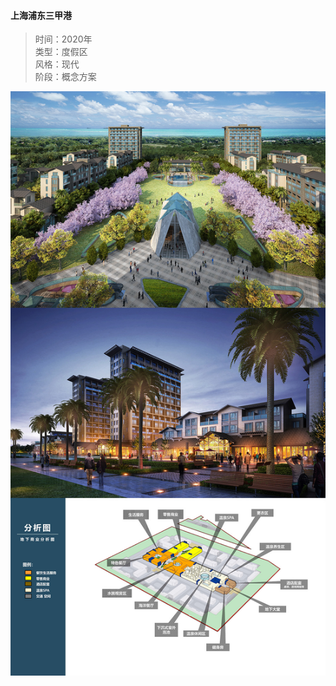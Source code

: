 #### 上海浦东三甲港  
> 时间：2020年  
> 类型：度假区  
> 风格：现代  
> 阶段：概念方案  
 
![avatar](project/sanjiagang.jpg)   
